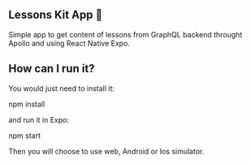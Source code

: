 ## Lessons Kit App :information_desk_person:

Simple app to get content of lessons from GraphQL backend throught Apollo and using React Native Expo.


## How can I run it?

You would just need to install it:

npm install

and run it in Expo:

npm start

Then you will choose to use web, Android or Ios simulator.
